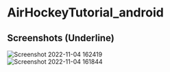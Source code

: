 # AirHockeyTutorial_android
 
Screenshots (Underline)
-------------
![Screenshot 2022-11-04 162419](https://user-images.githubusercontent.com/35128994/199957107-dd84b7df-34bd-47c4-8202-7116255ae3f0.png)</br>
![Screenshot 2022-11-04 161844](https://user-images.githubusercontent.com/35128994/199957143-8e960841-8f28-41b1-8c82-5962b0a796ff.png)
